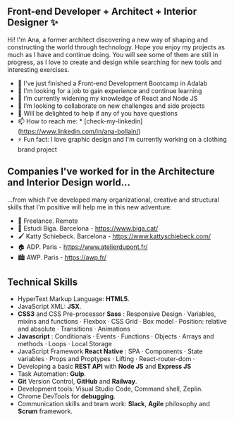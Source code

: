 ## Front-end Developer + Architect + Interior Designer ✨


Hi! I'm Ana, a former architect discovering a new way of shaping and constructing the world through technology. Hope you enjoy my projects as much as I have and continue doing. You will see some of them are still in progress, as I love to create and design while searching for new tools and interesting exercises. 

- 🎉 I've just finished a Front-end Development Bootcamp in Adalab
- 🔭 I'm looking for a job to gain experience and continue learning
- 🌱 I’m currently widening my knowledge of React and Node JS
- 👯 I’m looking to collaborate on new challenges and side projects
- 💬 Will be delighted to help if any of you have questions
- 📫 How to reach me: * [check-my-linkedin] (https://www.linkedin.com/in/ana-bollain/)
- ⚡ Fun fact: I love graphic design and I'm currently working on a clothing brand project

## Companies I've worked for in the Architecture and Interior Design world...

...from which I've developed many organizational, creative and structural skills that I'm positive will help me in this new adventure:

- 🚀 Freelance. Remote
- 🧱 Estudi Biga. Barcelona - https://www.biga.cat/
- 🖌️ Katty Schiebeck. Barcelona - https://www.kattyschiebeck.com/
- 🏠 ADP. Paris - https://www.atelierdupont.fr/
- 🏙️ AWP. Paris - https://awp.fr/

## Technical Skills

- HyperText Markup Language: **HTML5**.
- JavaScript XML: **JSX**.
- **CSS3** and CSS Pre-processor **Sass** : Responsive Design · Variables, mixins and functions · Flexbox · CSS Grid · Box model · Position: relative and absolute · Transitions ·     Animations
- **Javascript** : Conditionals · Events · Functions · Objects · Arrays and methods · Loops · Local Storage
- JavaScript Framework **React Native** : SPA · Components · State variables · Props and Proptypes · Lifting · React-router-dom · 
- Developing a basic **REST API** with **Node JS** and **Express JS**
- Task Automation: **Gulp**.
- **Git** Version Control, **GitHub** and **Railway**.
- Development tools: Visual Studio Code, Command shell, Zeplin. 
- Chrome DevTools for **debugging**. 
- Communication skills and team work: **Slack**, **Agile** philosophy and **Scrum** framework.
